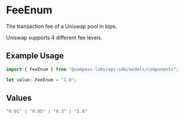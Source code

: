 # FeeEnum

The transaction fee of a Uniswap pool in bips.

Uniswap supports 4 different fee levels.

## Example Usage

```typescript
import { FeeEnum } from "@compass-labs/api-sdk/models/components";

let value: FeeEnum = "1.0";
```

## Values

```typescript
"0.01" | "0.05" | "0.3" | "1.0"
```